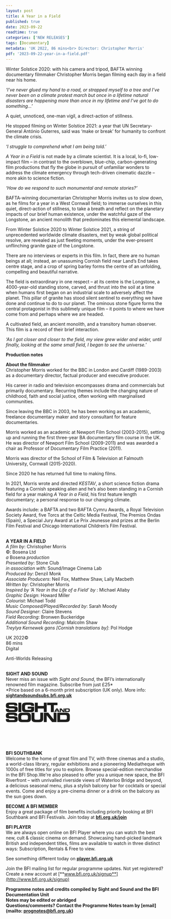 ```yaml
---
layout: post
title: A Year in a Field
published: true
date: 2023-09-22
readtime: true
categories: ['NEW RELEASES']
tags: [Documentary]
metadata: 'UK 2022, 86 mins<br> Director: Christopher Morris'
pdf: '2023-09-22-year-in-a-field.pdf'
---
```


Winter Solstice 2020: with his camera and tripod, BAFTA winning documentary filmmaker Christopher Morris began filming each day in a field near his home.

_‘I’ve never glued my hand to a road, or strapped myself to a tree and I’ve never been on a climate protest march but once in a lifetime natural disasters are happening more than once in my lifetime and I’ve got to do something...’_

A quiet, unnoticed, one-man vigil, a direct-action of stillness.

He stopped filming on Winter Solstice 2021: a year that UN Secretary-General António Guterres, said was ‘make or break’ for humanity to confront the climate crisis.

_‘I struggle to comprehend what I am being told.’_

_A Year in a Field_ is not made by a climate scientist. It is a local, lo-fi, low-impact film – in contrast to the overblown, blue-chip, carbon-generating film productions that fly the globe in pursuit of unfamiliar wonders to address the climate emergency through tech-driven cinematic dazzle – more akin to science fiction.

_‘How do we respond to such monumental and remote stories?’_

BAFTA-winning documentarian Christopher Morris invites us to slow down, as he films for a year in a West Cornwall field; to immerse ourselves in this quiet, direct-action of stillness, to take a breath and reflect on the planetary impacts of our brief human existence, under the watchful gaze of the Longstone, an ancient monolith that predominates this elemental landscape.

From Winter Solstice 2020 to Winter Solstice 2021, a string of unprecedented worldwide climate disasters, met by weak global political resolve, are revealed as just fleeting moments, under the ever-present unflinching granite gaze of the Longstone.

There are no interviews or experts in this film. In fact, there are no human beings at all; instead, an unassuming Cornish field near Land’s End takes centre stage, and a crop of spring barley forms the centre of an unfolding, compelling and beautiful narrative.

The field is extraordinary in one respect – at its centre is the Longstone, a 4000-year-old standing stone, carved, and thrust into the soil at a time when humans first began on an industrial scale to adversely affect the planet. This pillar of granite has stood silent sentinel to everything we have done and continue to do to our planet. The ominous stone figure forms the central protagonist in this sublimely unique film – it points to where we have come from and perhaps where we are headed.

A cultivated field, an ancient monolith, and a transitory human observer. This film is a record of their brief interaction.

_‘As I got closer and closer to the field, my view grew wider and wider, until finally, looking at the same small field, I began to see the universe.’_

**Production notes**

**About the filmmaker**  
Christopher Morris worked for the BBC in London and Cardiff (1989-2003) as a documentary director, factual producer and executive producer.

His career in radio and television encompasses drama and commercials but primarily documentary. Recurring themes include the changing nature of childhood, faith and social justice, often working with marginalised communities.

Since leaving the BBC in 2003, he has been working as an academic, freelance documentary maker and story consultant for feature documentaries.

Morris worked as an academic at Newport Film School (2003-2015), setting up and running the first three-year BA documentary film course in the UK. He was director of Newport Film School (2009-2011) and was awarded a chair as Professor of Documentary Film Practice (2011).

Morris was director of the School of Film & Television at Falmouth University, Cornwall (2015-2020).

Since 2020 he has returned full time to making films.

In 2021, Morris wrote and directed _KESTAV_, a short science fiction drama featuring a Cornish speaking alien and he’s also been standing in a Cornish field for a year making _A Year in a Field_, his first feature length documentary; a personal response to our changing climate.

Awards include: a BAFTA and two BAFTA Cymru Awards, a Royal Television Society Award, five Torcs at the Celtic Media Festival, The Premios Ondas (Spain), a Special Jury Award at Le Prix Jeunesse and prizes at the Berlin Film Festival and Chicago International Children’s Film Festival.
<br><br>

**A YEAR IN A FIELD**  
_A film by_: Christopher Morris  
©: Bosena Ltd  
_a_ Bosena _production_  
_Presented by_: Stone Club  
_in association with_: Sound/Image Cinema Lab  
_Produced by_: Denzil Monk  
_Associate Producers_: Neil Fox, Matthew Shaw, Lally Macbeth  
_Written by_: Christopher Morris  
_Inspired by ‘A Year in the Life of a Field’ by_ :  Michael Allaby  
_Graphic Design_: Howard Miller  
_Colourist_: Michael Todd  
_Music Composed/Played/Recorded by_:  Sarah Moody  
_Sound Designer_: Claire Stevens  
_Field Recording_: Bronwen Buckeridge  
_Additional Sound Recording_: Malcolm Shaw  
_Treylya Kernewek gans [Cornish translations by]_: Pol Hodge

UK 2022©  
86 mins  
Digital

Anti-Worlds Releasing
<br><br>

**SIGHT AND SOUND**<br>
Never miss an issue with _Sight and Sound_, the BFI’s internationally renowned film magazine. Subscribe from just £25*<br>
*Price based on a 6-month print subscription (UK only). More info: [**sightandsoundsubs.bfi.org.uk**](https://sightandsoundsubs.bfi.org.uk/subscribe)

<img style="float: left;" src="/img/sight-and-sound.jpg" width="40%" height="40%"><br><br><br><br><br><br><br><br>

**BFI SOUTHBANK**  
Welcome to the home of great film and TV, with three cinemas and a studio, a world-class library, regular exhibitions and a pioneering Mediatheque with 1000s of free titles for you to explore. Browse special-edition merchandise in the BFI Shop.We&#39;re also pleased to offer you a unique new space, the BFI Riverfront – with unrivalled riverside views of Waterloo Bridge and beyond, a delicious seasonal menu, plus a stylish balcony bar for cocktails or special events. Come and enjoy a pre-cinema dinner or a drink on the balcony as the sun goes down.  

**BECOME A BFI MEMBER**  
Enjoy a great package of film benefits including priority booking at BFI Southbank and BFI Festivals. Join today at [**bfi.org.uk/join**](http://www.bfi.org.uk/join)  

**BFI PLAYER**  
 We are always open online on BFI Player where you can watch the best new, cult &amp; classic cinema on demand. Showcasing hand-picked landmark British and independent titles, films are available to watch in three distinct ways: Subscription, Rentals &amp; Free to view.  

See something different today on [**player.bfi.org.uk**](https://player.bfi.org.uk)  

Join the BFI mailing list for regular programme updates. Not yet registered? Create a new account at [**www.bfi.org.uk/signup**](http://www.bfi.org.uk/signup)

**Programme notes and credits compiled by Sight and Sound and the BFI Documentation Unit  
Notes may be edited or abridged  
Questions/comments? Contact the Programme Notes team by [email](mailto: prognotes@bfi.org.uk)**

<!--stackedit_data:
eyJoaXN0b3J5IjpbLTI3NTE0MTUxNF19
-->